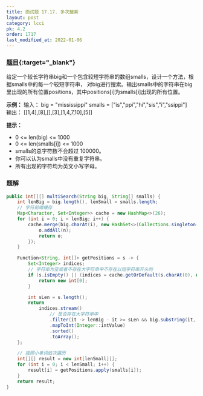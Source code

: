 ```yaml
---
title: 面试题 17.17. 多次搜索
layout: post
category: lcci
pk: 4.2
order: 1717
last_modified_at: 2022-01-06
---
```


### [题目](https://leetcode-cn.com/multi-search-lcci/){:target="_blank"}

给定一个较长字符串big和一个包含较短字符串的数组smalls，设计一个方法，根据smalls中的每一个较短字符串，
对big进行搜索。输出smalls中的字符串在big里出现的所有位置positions，其中positions[i]为smalls[i]出现的所有位置。

**示例：**
输入： big = "mississippi" smalls = ["is","ppi","hi","sis","i","ssippi"]  
输出： [[1,4],[8],[],[3],[1,4,7,10],[5]]

**提示：**
- 0 <= len(big) <= 1000
- 0 <= len(smalls[i]) <= 1000
- smalls的总字符数不会超过 100000。
- 你可以认为smalls中没有重复字符串。
- 所有出现的字符均为英文小写字母。

### 题解

```java
public int[][] multiSearch(String big, String[] smalls) {
    int lenBig = big.length(), lenSmall = smalls.length;
    // 字符前缀缓存
    Map<Character, Set<Integer>> cache = new HashMap<>(26);
    for (int i = 0; i < lenBig; i++) {
        cache.merge(big.charAt(i), new HashSet<>(Collections.singleton(i)), (o, n) -> {
            o.addAll(n);
            return o;
        });
    }

    Function<String, int[]> getPositions = s -> {
        Set<Integer> indices;
        // 字符串为空或者不存在大字符串中不存在以短字符串开头的
        if (s.isEmpty() || (indices = cache.getOrDefault(s.charAt(0), new HashSet<>())).isEmpty()) {
            return new int[0];
        }

        int sLen = s.length();
        return
            indices.stream()
                // 是否存在大字符串中
                .filter(it -> lenBig - it >= sLen && big.substring(it, it + sLen).equals(s))
                .mapToInt(Integer::intValue)
                .sorted()
                .toArray();
    };

    // 按照小单词依次遍历
    int[][] result = new int[lenSmall][];
    for (int i = 0; i < lenSmall; i++) {
        result[i] = getPositions.apply(smalls[i]);
    }
    return result;
}
```